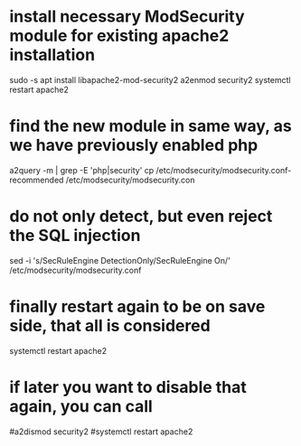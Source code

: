 # install necessary ModSecurity module for existing apache2 installation
sudo -s
apt install libapache2-mod-security2
a2enmod security2
systemctl restart apache2
# find the new module in same way, as we have previously enabled php
a2query -m | grep -E 'php|security'
cp /etc/modsecurity/modsecurity.conf-recommended /etc/modsecurity/modsecurity.con
# do not only detect, but even reject the SQL injection
sed -i 's/SecRuleEngine DetectionOnly/SecRuleEngine On/' /etc/modsecurity/modsecurity.conf
# finally restart again to be on save side, that all is considered
systemctl restart apache2
# if later you want to disable that again, you can call
#a2dismod security2
#systemctl restart apache2
